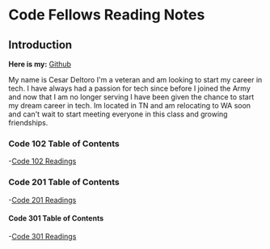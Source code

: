 # Code Fellows Reading Notes

## Introduction

**Here is my:**  [Github](https://github.com/cesardeltoroc)

My name is Cesar Deltoro I'm a veteran and am looking to start my career in tech. I have always had a passion for tech since before I joined the Army and now that I am no longer serving I have been given the chance to start my dream career in tech. Im located in TN and am relocating to WA soon and can't wait to start meeting everyone in this class and growing friendships.



### Code 102 Table of Contents

-[Code 102 Readings](./102/README.md)

### Code 201 Table of Contents

-[Code 201 Readings](./201/README.md)

#### Code 301 Table of Contents

-[Code 301 Readings](./301/README.md)
